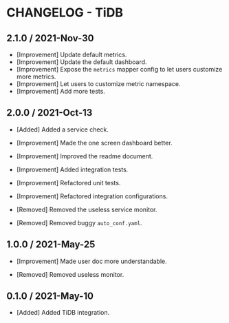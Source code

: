 # CHANGELOG - TiDB

## 2.1.0 / 2021-Nov-30

* [Improvement] Update default metrics.
* [Improvement] Update the default dashboard.
* [Improvement] Expose the `metrics` mapper config to let users customize more metrics.
* [Improvement] Let users to customize metric namespace.
* [Improvement] Add more tests.

## 2.0.0 / 2021-Oct-13

* [Added] Added a service check.

* [Improvement] Made the one screen dashboard better.
* [Improvement] Improved the readme document.
* [Improvement] Added integration tests.
* [Improvement] Refactored unit tests.
* [Improvement] Refactored integration configurations.

* [Removed] Removed the useless service monitor.
* [Removed] Removed buggy `auto_conf.yaml`.

## 1.0.0 / 2021-May-25

* [Improvement] Made user doc more understandable.

* [Removed] Removed useless monitor.

## 0.1.0 / 2021-May-10

* [Added] Added TiDB integration.
